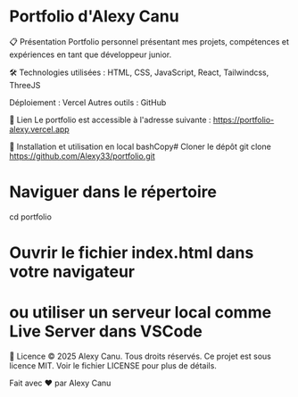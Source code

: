 # Portfolio d'Alexy Canu #

📋 Présentation
Portfolio personnel présentant mes projets, compétences et expériences en tant que développeur junior.

🛠️ Technologies utilisées : HTML, CSS, JavaScript, React, Tailwindcss, ThreeJS

Déploiement : Vercel
Autres outils : GitHub

🔗 Lien
Le portfolio est accessible à l'adresse suivante : https://portfolio-alexy.vercel.app

🚀 Installation et utilisation en local
bashCopy# Cloner le dépôt
git clone https://github.com/Alexy33/portfolio.git

# Naviguer dans le répertoire
cd portfolio

# Ouvrir le fichier index.html dans votre navigateur
# ou utiliser un serveur local comme Live Server dans VSCode

📝 Licence
© 2025 Alexy Canu. Tous droits réservés.
Ce projet est sous licence MIT. Voir le fichier LICENSE pour plus de détails.

Fait avec ❤️ par Alexy Canu
